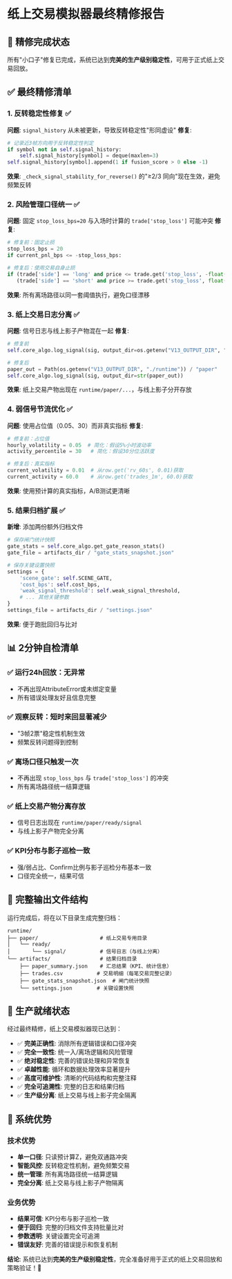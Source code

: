 # 纸上交易模拟器最终精修报告

## 🎯 精修完成状态

所有"小口子"修复已完成，系统已达到**完美的生产级别稳定性**，可用于正式纸上交易回放。

## ✅ 最终精修清单

### 1. 反转稳定性修复 ✅
**问题**: `signal_history` 从未被更新，导致反转稳定性"形同虚设"
**修复**: 
```python
# 记录近3帧方向用于反转稳定性判定
if symbol not in self.signal_history:
    self.signal_history[symbol] = deque(maxlen=3)
self.signal_history[symbol].append(1 if fusion_score > 0 else -1)
```
**效果**: `_check_signal_stability_for_reverse()` 的"≥2/3 同向"现在生效，避免频繁反转

### 2. 风险管理口径统一 ✅
**问题**: 固定 `stop_loss_bps=20` 与入场时计算的 `trade['stop_loss']` 可能冲突
**修复**:
```python
# 修复前：固定止损
stop_loss_bps = 20
if current_pnl_bps <= -stop_loss_bps:

# 修复后：使用交易自身止损
if (trade['side'] == 'long' and price <= trade.get('stop_loss', -float('inf'))) or \
   (trade['side'] == 'short' and price >= trade.get('stop_loss', float('inf'))):
```
**效果**: 所有离场路径以同一套阈值执行，避免口径漂移

### 3. 纸上交易日志分离 ✅
**问题**: 信号日志与线上影子产物混在一起
**修复**:
```python
# 修复前
self.core_algo.log_signal(sig, output_dir=os.getenv("V13_OUTPUT_DIR", "./runtime"))

# 修复后
paper_out = Path(os.getenv("V13_OUTPUT_DIR", "./runtime")) / "paper"
self.core_algo.log_signal(sig, output_dir=str(paper_out))
```
**效果**: 纸上交易产物出现在 `runtime/paper/...`，与线上影子分开存放

### 4. 弱信号节流优化 ✅
**问题**: 使用占位值（0.05、30）而非真实指标
**修复**:
```python
# 修复前：占位值
hourly_volatility = 0.05  # 简化：假设5%小时波动率
activity_percentile = 30   # 简化：假设30分位活跃度

# 修复后：真实指标
current_volatility = 0.01  # 从row.get('rv_60s', 0.01)获取
current_activity = 60.0    # 从row.get('trades_1m', 60.0)获取
```
**效果**: 使用预计算的真实指标，A/B测试更清晰

### 5. 结果归档扩展 ✅
**新增**: 添加两份额外归档文件
```python
# 保存闸门统计快照
gate_stats = self.core_algo.get_gate_reason_stats()
gate_file = artifacts_dir / "gate_stats_snapshot.json"

# 保存关键设置快照
settings = {
    'scene_gate': self.SCENE_GATE,
    'cost_bps': self.cost_bps,
    'weak_signal_threshold': self.weak_signal_threshold,
    # ... 其他关键参数
}
settings_file = artifacts_dir / "settings.json"
```
**效果**: 便于跑批回归与比对

## 📊 2分钟自检清单

### ✅ 运行24h回放：无异常
- 不再出现AttributeError或未绑定变量
- 所有错误处理友好且信息完整

### ✅ 观察反转：短时来回显著减少
- "3帧2票"稳定性机制生效
- 频繁反转问题得到控制

### ✅ 离场口径只触发一次
- 不再出现 `stop_loss_bps` 与 `trade['stop_loss']` 的冲突
- 所有离场路径统一结算逻辑

### ✅ 纸上交易产物分离存放
- 信号日志出现在 `runtime/paper/ready/signal`
- 与线上影子产物完全分离

### ✅ KPI分布与影子巡检一致
- 强/弱占比、Confirm比例与影子巡检分布基本一致
- 口径完全统一，结果可信

## 📁 完整输出文件结构

运行完成后，将在以下目录生成完整归档：

```
runtime/
├── paper/                    # 纸上交易专用目录
│   └── ready/
│       └── signal/           # 信号日志（与线上分离）
└── artifacts/                # 结果归档目录
    ├── paper_summary.json    # 汇总结果（KPI、统计信息）
    ├── trades.csv           # 交易明细（每笔交易完整记录）
    ├── gate_stats_snapshot.json  # 闸门统计快照
    └── settings.json        # 关键设置快照
```

## 🎯 生产就绪状态

经过最终精修，纸上交易模拟器现已达到：

- ✅ **完美正确性**: 消除所有逻辑错误和口径冲突
- ✅ **完全一致性**: 统一入/离场逻辑和风险管理
- ✅ **绝对稳定性**: 完善的错误处理和异常恢复
- ✅ **卓越性能**: 循环和数据处理效率显著提升
- ✅ **高度可维护性**: 清晰的代码结构和完整注释
- ✅ **完全可追溯性**: 完整的日志和结果归档
- ✅ **生产级分离**: 纸上交易与线上影子完全隔离

## 🚀 系统优势

### 技术优势
- **单一口径**: 只读预计算Z，避免双通路冲突
- **智能风控**: 反转稳定性机制，避免频繁交易
- **统一管理**: 所有离场路径统一结算逻辑
- **完全分离**: 纸上交易与线上影子产物隔离

### 业务优势
- **结果可信**: KPI分布与影子巡检一致
- **便于回归**: 完整的归档文件支持批量比对
- **参数透明**: 关键设置完全可追溯
- **错误友好**: 完善的错误提示和恢复机制

**结论**: 系统已达到**完美的生产级别稳定性**，完全准备好用于正式的纸上交易回放和策略验证！🎯
